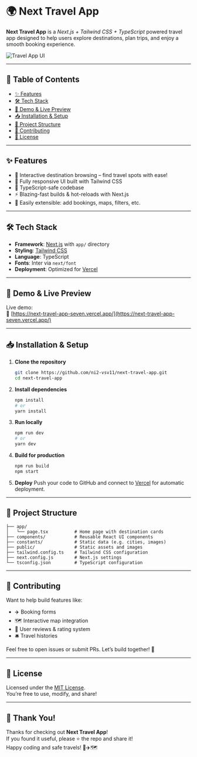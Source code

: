 
# 🌍 Next Travel App

**Next Travel App** is a *Next.js + Tailwind CSS + TypeScript* powered travel app designed to help users explore destinations, plan trips, and enjoy a smooth booking experience.

![Travel App UI](https://cdn.dribbble.com/userupload/4546585/file/original-f43f1a31f08f6cd2118f11f4937ab9a4.png)

---

## 🚀 Table of Contents

- [✨ Features](#-features)
- [🛠️ Tech Stack](#-tech-stack)
- [🎯 Demo & Live Preview](#-demo--live-preview)
- [📥 Installation & Setup](#-installation--setup)
- [📁 Project Structure](#-project-structure)
- [🌱 Contributing](#-contributing)
- [📝 License](#-license)

---

## ✨ Features

- 🧭 Interactive destination browsing – find travel spots with ease!
- 📱 Fully responsive UI built with Tailwind CSS
- 🔐 TypeScript-safe codebase
- ⚡ Blazing-fast builds & hot-reloads with Next.js
- 🔌 Easily extensible: add bookings, maps, filters, etc.

---

## 🛠️ Tech Stack

- **Framework**: [Next.js](https://nextjs.org/) with `app/` directory
- **Styling**: [Tailwind CSS](https://tailwindcss.com/)
- **Language**: TypeScript
- **Fonts**: Inter via `next/font`
- **Deployment**: Optimized for [Vercel](https://vercel.com/)

---

## 🎯 Demo & Live Preview

Live demo:  
🔗 [https://next-travel-app-seven.vercel.app/](https://next-travel-app-seven.vercel.app/)

---

## 📥 Installation & Setup

1. **Clone the repository**
   ```bash
   git clone https://github.com/ni2-vsv11/next-travel-app.git
   cd next-travel-app
   ```

2. **Install dependencies**
   ```bash
   npm install
   # or
   yarn install
   ```

3. **Run locally**
   ```bash
   npm run dev
   # or
   yarn dev
   ```

4. **Build for production**
   ```bash
   npm run build
   npm start
   ```

5. **Deploy**
   Push your code to GitHub and connect to [Vercel](https://vercel.com) for automatic deployment.

---

## 📁 Project Structure

```
├── app/
│   └── page.tsx          # Home page with destination cards
├── components/           # Reusable React UI components
├── constants/            # Static data (e.g. cities, images)
├── public/               # Static assets and images
├── tailwind.config.ts    # Tailwind CSS configuration
├── next.config.js        # Next.js settings
└── tsconfig.json         # TypeScript configuration
```

---

## 🌱 Contributing

Want to help build features like:

- ✈️ Booking forms  
- 🗺 Interactive map integration  
- 🧳 User reviews & rating system  
- 🛎 Travel histories

Feel free to open issues or submit PRs. Let’s build together! 🚀

---

## 📝 License

Licensed under the [MIT License](https://opensource.org/licenses/MIT).  
You’re free to use, modify, and share!

---

## 🙏 Thank You!

Thanks for checking out **Next Travel App**!  
If you found it useful, please ⭐ the repo and share it!  
Happy coding and safe travels! 💼✈️🗺
